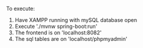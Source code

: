 To execute:

1. Have XAMPP running with mySQL database open
2. Execute './mvnw spring-boot:run'
3. The frontend is on 'localhost:8082'
4. The sql tables are on 'localhost/phpmyadmin'

